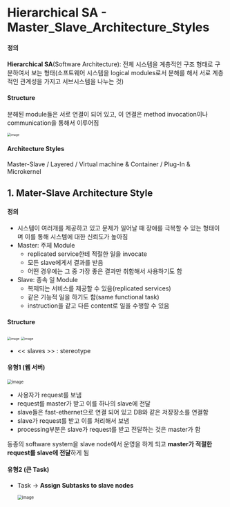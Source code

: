 # Hierarchical SA - Master_Slave_Architecture_Styles

#### 정의

**Hierarchical SA**(Software Architecture): 전체 시스템을 계층적인 구조 형태로 구분하여서 보는 형태(소프트웨어 시스템을 logical modules로서 분해를 해서 서로 계층적인 관계성을 가지고 서브시스템을 나누는 것)

#### Structure

분해된 module들은 서로 연결이 되어 있고, 이 연결은 method invocation이나 communication을 통해서 이루어짐

<img src="https://user-images.githubusercontent.com/33410490/81383000-45084a00-914a-11ea-85c0-55dea560793a.png" alt="image" style="zoom: 50%;" />

#### Architecture Styles

Master-Slave / Layered / Virtual machine & Container / Plug-In & Microkernel



## 1. Mater-Slave Architecture Style

#### 정의

- 시스템이 여러개를 제공하고 있고 문제가 일어날 때 장애를 극복할 수 있는 형태이며 이를 통해 시스템에 대한 신뢰도가 높아짐
- Master: 주체 Module
  - replicated service한테 적절한 일을 invocate
  - 모든 slave에게서 결과를 받음
  - 어떤 경우에는 그 중 가장 좋은 결과만 취합해서 사용하기도 함
- Slave: 종속 일 Module
  - 복제되는 서비스를 제공할 수 있음(replicated services)
  - 같은 기능적 일을 하기도 함(same functional task)
  - instruction을 같고 다른 content로 일을 수행할 수 있음

#### Structure

<img src="https://user-images.githubusercontent.com/33410490/81387261-5b65d400-9151-11ea-85cd-3c9a1124bef8.png" alt="image" style="zoom:50%;" />

<img src="https://user-images.githubusercontent.com/33410490/81387290-69b3f000-9151-11ea-9749-81e8b60ab63a.png" alt="image" style="zoom:50%;" />

- << slaves >> : stereotype



#### 유형1 (웹 서버)

<img src="https://user-images.githubusercontent.com/33410490/81388209-ee533e00-9152-11ea-8797-67dd5692ac20.png" alt="image" style="zoom:67%;" />

- 사용자가 request를 보냄
- request를 master가 받고 이를 하나의 slave에 전달
- slave들은 fast-ethernet으로 연결 되어 있고 DB와 같은 저장장소를 연결함
- slave가 request를 받고 이를 처리해서 보냄
- processing부분은 slave가 request를 받고 전달하는 것은 master가 함

동종의 software system을 slave node에서 운영을 하게 되고 **master가 적절한 request를 slave에 전달**하게 됨



#### 유형2 (큰 Task)

- Task -> **Assign Subtasks to slave nodes**

  <img src="https://user-images.githubusercontent.com/33410490/81388941-0081ac00-9154-11ea-8541-d083a485fcdd.png" alt="image" style="zoom:67%;" />